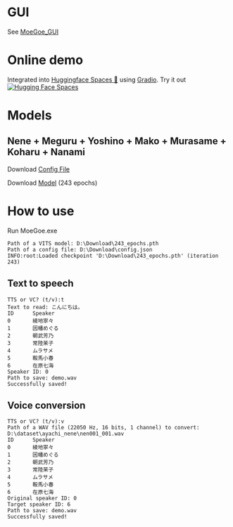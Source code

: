 # GUI
See [MoeGoe_GUI](https://github.com/CjangCjengh/MoeGoe_GUI)
# Online demo
Integrated into [Huggingface Spaces 🤗](https://huggingface.co/spaces) using [Gradio](https://github.com/gradio-app/gradio). Try it out [![Hugging Face Spaces](https://img.shields.io/badge/%F0%9F%A4%97%20Hugging%20Face-Spaces-blue)](https://huggingface.co/spaces/skytnt/moe-japanese-tts)
# Models
## Nene + Meguru + Yoshino + Mako + Murasame + Koharu + Nanami
Download [Config File](https://sjtueducn-my.sharepoint.com/:u:/g/personal/cjang_cjengh_sjtu_edu_cn/Ed7PXqaBdllAki0TPpeZorgBFdnxirbX_AYGUIiIcWAYNg?e=avxkWs)

Download [Model](https://sjtueducn-my.sharepoint.com/:u:/g/personal/cjang_cjengh_sjtu_edu_cn/EQ_X9rsRd6tCrztZcQ_ad6QBz8GNSnpPq9H_C6ASoLDkfA?e=LZHD2O) (243 epochs)
# How to use
Run MoeGoe.exe
```
Path of a VITS model: D:\Download\243_epochs.pth
Path of a config file: D:\Download\config.json
INFO:root:Loaded checkpoint 'D:\Download\243_epochs.pth' (iteration 243)
```
## Text to speech
```
TTS or VC? (t/v):t
Text to read: こんにちは。
ID      Speaker
0       綾地寧々
1       因幡めぐる
2       朝武芳乃
3       常陸茉子
4       ムラサメ
5       鞍馬小春
6       在原七海
Speaker ID: 0
Path to save: demo.wav
Successfully saved!
```
## Voice conversion
```
TTS or VC? (t/v):v
Path of a WAV file (22050 Hz, 16 bits, 1 channel) to convert:
D:\dataset\ayachi_nene\nen001_001.wav
ID      Speaker
0       綾地寧々
1       因幡めぐる
2       朝武芳乃
3       常陸茉子
4       ムラサメ
5       鞍馬小春
6       在原七海
Original speaker ID: 0
Target speaker ID: 6
Path to save: demo.wav
Successfully saved!
```

